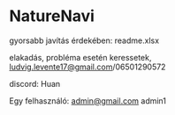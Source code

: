 # NatureNavi

gyorsabb javítás érdekében: readme.xlsx

elakadás, probléma esetén keressetek, ludvig.levente17@gmail.com/06501290572

discord: Huan



Egy felhasználó:
admin@gmail.com
admin1



